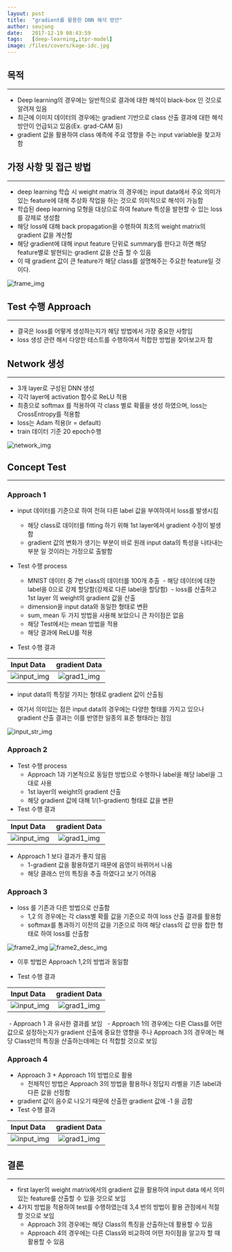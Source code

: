 ```yaml
---
layout: post
title:  "gradient를 활용한 DNN 해석 방안"
author: seujung
date:   2017-12-19 08:43:59
tags:	[deep-learning,itpr-model]
image: /files/covers/kage-idc.jpg
---
```


## 목적
---
- Deep learning의 경우에는 일반적으로 결과에 대한 해석이 black-box 인 것으로 알려져 있음
- 최근에 이미지 데이터의 경우에는 gradient 기반으로 class 산출 결과에 대한 해석 방안이 언급되고 있음(Ex. grad-CAM 등)
- gradient 값을 활용하여 class 예측에 주요 영향을 주는 input variable을 찾고자 함

## 가정 사항 및 접근 방법
---
- deep learning 학습 시 weight matrix 의 경우에는 input data에서 주요 의미가 있는 feature에 대해 추상화 작업을 하는 것으로 의미적으로 해석이 가능함
- 학습된 deep learning  모형을 대상으로 하여 feature 특성을 발현할 수 있는 loss를 강제로 생성함
- 해당 loss에 대해 back propagation을 수행하여 최초의 weight matrix의 gradient 값을 계산함
- 해당 gradient에 대해 input feature 단위로 summary를 한다고 하면  해당 feature별로 발현되는 gradient 값을 산출 할 수 있음
- 이 때  gradient 값이 큰  feature가 해당 class를 설명해주는 주요한 feature일 것이다.

![frame_img](/files/171219_itpr_model/frame.png)

## Test 수행 Approach
---
- 결국은 loss를 어떻게 생성하는지가 해당 방법에서 가장 중요한 사항임
- loss 생성 관련 해서 다양한 테스트를 수행하여서 적합한 방법을 찾아보고자 함

## Network 생성
---
- 3개 layer로 구성된 DNN 생성
- 각각 layer에 activation  함수로 ReLU 적용
- 최종으로 softmax 를 적용하여 각 class 별로 확률을 생성 하였으며, loss는 CrossEntropy를 적용함
- loss는 Adam 적용(lr = default)
- train 데이터 기준 20 epoch수행

![network_img](/files/171219_itpr_model/network.png)

## Concept Test
---
### Approach 1
- input 데이터를 기준으로 하여 전혀 다른 label  값을 부여하여서 loss를 발생시킴
  - 해당 class로 데이터를 fitting  하기 위해 1st layer에서 gradient 수정이 발생함
  - gradient 값의 변화가 생기는 부분이 바로 원래 input data의 특성을 나타내는 부분 일 것이라는 가정으로 출발함
- Test  수행 process
  - MNIST 데이터 중 7번  class의 데이터를 100개 추출
  - 해당 데이터에 대한 label을 0으로 강제 할당함(강제로 다른 label을 할당함)
  - loss를 산출하고 1st layer 의 weight의 gradient 값을 산출
  - dimension을 input data와 동일한 형태로 변환
   - sum, mean 두 가지 방법을 사용해 보았으니 큰 차이점은 없음
   - 해당 Test에서는 mean 방법을 적용
  - 해당 결과에 ReLU를 적용

- Test 수행 결과

 Input Data    | gradient Data
 :------------ | :-----------:
 ![input_img](/files/171219_itpr_model/input_img.png) | ![grad1_img](/files/171219_itpr_model/grad1_img.png)

  - input data의 특징알 가지는 형태로 gradient 값이 산출됨

- 여기서 의미있는 점은 input data의 경우에는 다양한 형태를 가지고 있으나 gradient 산출 결과는 이를 반영한 일종의 표준 형태라는 점임

![input_str_img](/files/171219_itpr_model/input_str.png)

### Approach 2
- Test 수행 process
  - Approach 1과 기본적으로 동일한 방법으로 수행하나 label을 해당 label을 그대로 사용
  - 1st layer의 weight의 gradient  산출
  - 해당 gradient 값에 대해 1/(1-gradient) 형태로 값을 변환
- Test 수행 결과

 Input Data    | gradient Data
 :------------ | :-----------:
 ![input_img](/files/171219_itpr_model/input_img.png) | ![grad1_img](/files/171219_itpr_model/grad2_img.png)

 - Approach 1 보다 결과가 좋지 않음
   - 1-gradient  값을 활용하였기 때문에 음영이 바뀌어서 나옴
   - 해당 클래스 만의 특징을 추출 하였다고 보기 어려움

### Approach 3

- loss 를 기존과 다른 방법으로 산출함
  - 1,2 의 경우에는 각 class별 확률 값을 기준으로 하여 loss 산출 결과를 활용함
  - softmax를 통과하기 이전의 값을 기준으로 하여 해당 class의 값 만을 합한 형태로 하여 loss를 산출함

![frame2_img](/files/171219_itpr_model/frame2.png)
![frame2_desc_img](/files/171219_itpr_model/frame2_desc.png)

- 이후 방법은 Approach 1,2의 방법과 동일함

- Test 수행 결과

 Input Data    | gradient Data
 :------------ | :-----------:
 ![input_img](/files/171219_itpr_model/input_img.png) | ![grad1_img](/files/171219_itpr_model/grad3_img.png)

  - Approach 1 과 유사한 결과를 보임
   - Approach 1의 경우에는 다른 Class를 어떤 값으로 설정하는지가 gradient 산출에 중요한 영향을 주나 Approach 3의 경우에는 해당 Class만의 특징을 산출하는데에는 더 적합할 것으로 보임

### Approach 4
- Approach 3 + Approach 1의 방법으로 활용
  - 전체적인 방법은 Approach 3의 방법을 활용하나 정답지 라벨을 기존 label과 다른 값을 선정함
- gradient  값이 음수로 나오기 때문에 산출한  gradient  값에 -1 을 곱함
- Test 수행 결과

 Input Data    | gradient Data
 :------------ | :-----------:
 ![input_img](/files/171219_itpr_model/input_img.png) | ![grad1_img](/files/171219_itpr_model/grad4_img.png)

## 결론
---

- first layer의 weight matrix에서의 gradient 값을 활용하여 input data 에서 의미있는 feature를 산출할 수 있을 것으로 보임
- 4가지 방법을 적용하여 test를 수행하였는데 3,4 번의 방법이 활용 관점에서 적절할 것으로 보임
  - Approach 3의 경우에는 해당 Class의 특징을 산출하는데 활용할 수 있음
  - Approach 4의 경우에는 다른 Class와 비교하여 어떤 차이점을 알고자 할 때 활용할 수 있음
